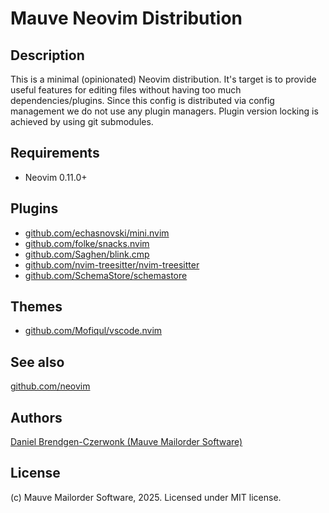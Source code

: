 # Mauve Neovim Distribution

## Description
This is a minimal (opinionated) Neovim distribution. It's target is to provide useful features for editing files without having too much dependencies/plugins. Since this config is distributed via config management we do not use any plugin managers. Plugin version locking is achieved by using git submodules.

## Requirements
* Neovim 0.11.0+

## Plugins
* [github.com/echasnovski/mini.nvim](https://github.com/echasnovski/mini.nvim/)
* [github.com/folke/snacks.nvim](https://github.com/folke/snacks.nvim)
* [github.com/Saghen/blink.cmp](https://github.com/Saghen/blink.cmp)
* [github.com/nvim-treesitter/nvim-treesitter](https://github.com/nvim-treesitter/nvim-treesitter)
* [github.com/SchemaStore/schemastore](https://github.com/SchemaStore/schemastore)

## Themes
* [github.com/Mofiqul/vscode.nvim](https://github.com/Mofiqul/vscode.nvim)

## See also
[github.com/neovim](https://github.com/neovim/)

## Authors
[Daniel Brendgen-Czerwonk (Mauve Mailorder Software)]( https://github.com/czerwonk )

## License
(c) Mauve Mailorder Software, 2025. Licensed under MIT license.
